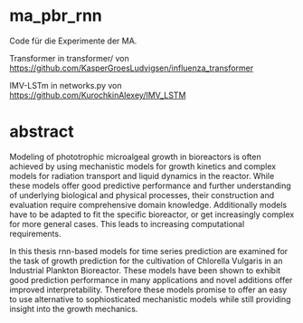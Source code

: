 # ma_pbr_rnn
Code für die Experimente der MA.

Transformer in transformer/ von https://github.com/KasperGroesLudvigsen/influenza_transformer

IMV-LSTm in networks.py von https://github.com/KurochkinAlexey/IMV_LSTM

# abstract
Modeling of phototrophic microalgeal growth in bioreactors is often achieved by using mechanistic models for growth kinetics and complex models for radiation transport and liquid dynamics in the reactor. While these models offer good predictive performance and further understanding of underlying biological and physical processes, their construction and evaluation require comprehensive domain knowledge. Additionally models have to be adapted to fit the specific bioreactor, or get increasingly complex for more general cases. This leads to increasing computational requirements. 
    
In this thesis rnn-based models for time series prediction are examined for the task of growth prediction for the cultivation of Chlorella Vulgaris in an Industrial Plankton Bioreactor. These models have been shown to exhibit good prediction performance in many applications and novel additions offer improved interpretability. Therefore these models promise to offer an easy to use alternative to sophiosticated mechanistic models while still providing insight into the growth mechanics. 

